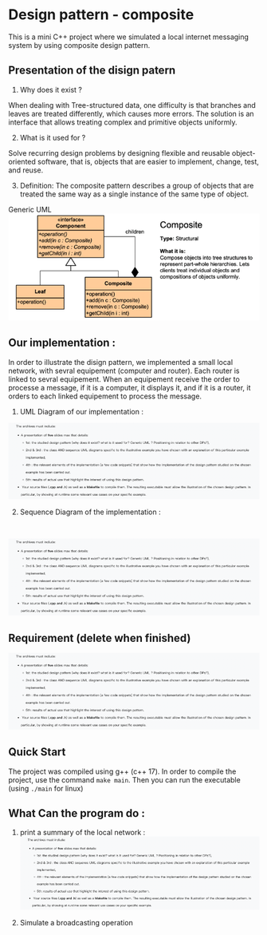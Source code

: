 # Design pattern - composite
This is a mini C++ project where we simulated a local internet messaging system by using composite design pattern.


## Presentation of the disign patern

1. Why does it exist ? 
                           
When dealing with Tree-structured data, one difficulty is that branches and leaves are treated differently, which causes more errors. The solution is an interface that allows treating complex and primitive objects uniformly.

2. What is it used for ?
 

Solve recurring design problems by designing flexible and reusable object-oriented software, that is, objects that are easier to implement, change, test, and reuse.

3. Definition:
The composite pattern describes a group of objects that are treated the same way as a single instance of the same type of object. <br />
 
Generic UML <br />
![img.png](img.png)


## Our implementation :
In order to illustrate the disign pattern, we implemented a small local network, with sevral equipement (computer and router). Each router is linked to sevral equipement. When an equipement receive the order to processe a message, if it is a computer, it displays it, and if it is a router, it orders to each linked equipement to process the message. <br />
1. UML Diagram of our implementation : 

![UML Diagram.png](img_1.png)

2. Sequence Diagram of the implementation :
  <br />

![Sequence diagram.png](img_1.png)
  
## Requirement (delete when finished)
![img_1.png](img_1.png)
 
## Quick Start

The project was compiled using g++ (c++ 17). In order to compile the project, use the command `make main`. Then you can run the executable (using `./main` for linux) 

## What Can the program do : 

1. print a summary of the local network :
![network structure.png](img_1.png)

2. Simulate a broadcasting operation





